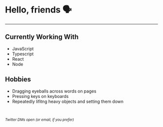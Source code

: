 # Hello, friends 🗣
___

## Currently Working With
- JavaScript
- Typescript
- React
- Node

## Hobbies
- Dragging eyeballs across words on pages
- Pressing keys on keyboards
- Repeatedly lifitng heavy objects and setting them down

<br />

<small>*Twitter DMs open (or email, if you prefer)*</small>
